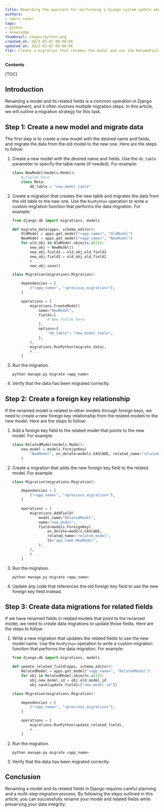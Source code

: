 ```yaml
---
title: Rewording the approach for performing a django system update wherein there is a need to change the name of a model and associated relationship fields
authors:
- smart_coder
tags:
- python
- knowledge
thumbnail: images/python.png
created_at: 2023-03-07 00:00:00
updated_at: 2023-03-07 00:00:00
tldr: Create a migration that renames the model and use the RenameField operation to rename relation fields referencing the model.
---
```


**Contents**

[TOC]

## Introduction

Renaming a model and its related fields is a common operation in Django development, and it often involves multiple migration steps. In this article, we will outline a migration strategy for this task.

## Step 1: Create a new model and migrate data

The first step is to create a new model with the desired name and fields, and migrate the data from the old model to the new one. Here are the steps to follow:

1. Create a new model with the desired name and fields. Use the `db_table` parameter to specify the table name (if needed). For example:

   ```python
   class NewModel(models.Model):
       # Fields here
       class Meta:
           db_table = "new_model_table"
   ```

2. Create a migration that creates the new table and migrates the data from the old table to the new one. Use the `RunPython` operation to write a custom migration function that performs the data migration. For example:

   ```python
   from django.db import migrations, models

   def migrate_data(apps, schema_editor):
       OldModel = apps.get_model("<app_name>", "OldModel")
       NewModel = apps.get_model("<app_name>", "NewModel")
       for old_obj in OldModel.objects.all():
           new_obj = NewModel()
           new_obj.field1 = old_obj.old_field1
           new_obj.field2 = old_obj.old_field2
           # ...
           new_obj.save()

   class Migration(migrations.Migration):

       dependencies = [
           ("<app_name>", "<previous_migration>"),
       ]

       operations = [
           migrations.CreateModel(
               name="NewModel",
               fields=[
                   # New fields here
               ],
               options={
                   "db_table": "new_model_table",
               },
           ),
           migrations.RunPython(migrate_data),
           # ...
       ]
   ```

3. Run the migration.

   ```
   python manage.py migrate <app_name>
   ```

4. Verify that the data has been migrated correctly.

## Step 2: Create a foreign key relationship

If the renamed model is related to other models through foreign keys, we need to create a new foreign key relationship from the related models to the new model. Here are the steps to follow:

1. Add a foreign key field to the related model that points to the new model. For example:

   ```python
   class RelatedModel(models.Model):
       new_model = models.ForeignKey(
           "NewModel", on_delete=models.CASCADE, related_name="related_model"
       )
   ```

2. Create a migration that adds the new foreign key field to the related model. For example:

   ```python
   class Migration(migrations.Migration):

       dependencies = [
           ("<app_name>", "<previous_migration>"),
       ]

       operations = [
           migrations.AddField(
               model_name="RelatedModel",
               name="new_model",
               field=models.ForeignKey(
                   on_delete=models.CASCADE,
                   related_name="related_model",
                   to="app_name.NewModel",
               ),
           ),
           # ...
       ]
   ```

3. Run the migration.

   ```
   python manage.py migrate <app_name>
   ```

4. Update any code that references the old foreign key field to use the new foreign key field instead.

## Step 3: Create data migrations for related fields

If we have renamed fields in related models that point to the renamed model, we need to create data migrations to update those fields. Here are the steps to follow:

1. Write a new migration that updates the related fields to use the new model name. Use the `RunPython` operation to write a custom migration function that performs the data migration. For example:

   ```python
   from django.db import migrations, models

   def update_related_field(apps, schema_editor):
       RelatedModel = apps.get_model("<app_name>", "RelatedModel")
       for obj in RelatedModel.objects.all():
           obj.new_model_id = obj.old_model_id
           obj.save(update_fields=["new_model_id"])

   class Migration(migrations.Migration):

       dependencies = [
           ("<app_name>", "<previous_migration>"),
       ]

       operations = [
           migrations.RunPython(update_related_field),
           # ...
       ]
   ```

2. Run the migration.

   ```
   python manage.py migrate <app_name>
   ```

3. Verify that the data has been migrated correctly.

## Conclusion

Renaming a model and its related fields in Django requires careful planning and a multi-step migration process. By following the steps outlined in this article, you can successfully rename your model and related fields while preserving your data integrity.
